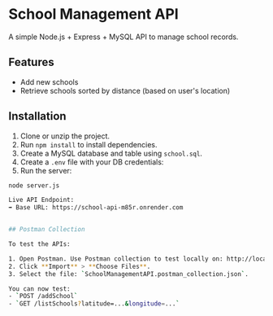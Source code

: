 #  School Management API

A simple Node.js + Express + MySQL API to manage school records.

## Features
- Add new schools
- Retrieve schools sorted by distance (based on user's location)

## Installation

1. Clone or unzip the project.
2. Run `npm install` to install dependencies.
3. Create a MySQL database and table using `school.sql`.
4. Create a `.env` file with your DB credentials:
5. Run the server:

```bash
node server.js

Live API Endpoint:
➡️ Base URL: https://school-api-m85r.onrender.com


## Postman Collection

To test the APIs:

1. Open Postman. Use Postman collection to test locally on: http://localhost:3000
2. Click **Import** > **Choose Files**.
3. Select the file: `SchoolManagementAPI.postman_collection.json`.

You can now test:
- `POST /addSchool`
- `GET /listSchools?latitude=...&longitude=...`
